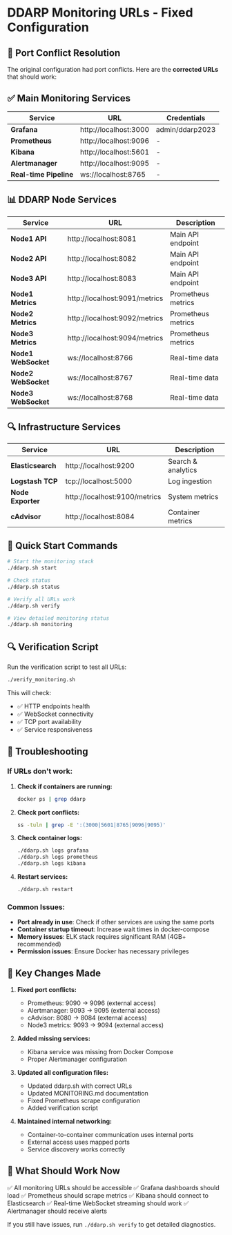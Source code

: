 # DDARP Monitoring URLs - Fixed Configuration

## 🔧 Port Conflict Resolution

The original configuration had port conflicts. Here are the **corrected URLs** that should work:

## ✅ Main Monitoring Services

| Service | URL | Credentials |
|---------|-----|-------------|
| **Grafana** | http://localhost:3000 | admin/ddarp2023 |
| **Prometheus** | http://localhost:9096 | - |
| **Kibana** | http://localhost:5601 | - |
| **Alertmanager** | http://localhost:9095 | - |
| **Real-time Pipeline** | ws://localhost:8765 | - |

## 📊 DDARP Node Services

| Service | URL | Description |
|---------|-----|-------------|
| **Node1 API** | http://localhost:8081 | Main API endpoint |
| **Node2 API** | http://localhost:8082 | Main API endpoint |
| **Node3 API** | http://localhost:8083 | Main API endpoint |
| **Node1 Metrics** | http://localhost:9091/metrics | Prometheus metrics |
| **Node2 Metrics** | http://localhost:9092/metrics | Prometheus metrics |
| **Node3 Metrics** | http://localhost:9094/metrics | Prometheus metrics |
| **Node1 WebSocket** | ws://localhost:8766 | Real-time data |
| **Node2 WebSocket** | ws://localhost:8767 | Real-time data |
| **Node3 WebSocket** | ws://localhost:8768 | Real-time data |

## 🔍 Infrastructure Services

| Service | URL | Description |
|---------|-----|-------------|
| **Elasticsearch** | http://localhost:9200 | Search & analytics |
| **Logstash TCP** | tcp://localhost:5000 | Log ingestion |
| **Node Exporter** | http://localhost:9100/metrics | System metrics |
| **cAdvisor** | http://localhost:8084 | Container metrics |

## 🚀 Quick Start Commands

```bash
# Start the monitoring stack
./ddarp.sh start

# Check status
./ddarp.sh status

# Verify all URLs work
./ddarp.sh verify

# View detailed monitoring status
./ddarp.sh monitoring
```

## 🔍 Verification Script

Run the verification script to test all URLs:

```bash
./verify_monitoring.sh
```

This will check:
- ✅ HTTP endpoints health
- ✅ WebSocket connectivity
- ✅ TCP port availability
- ✅ Service responsiveness

## 🐛 Troubleshooting

### If URLs don't work:

1. **Check if containers are running:**
   ```bash
   docker ps | grep ddarp
   ```

2. **Check port conflicts:**
   ```bash
   ss -tuln | grep -E ':(3000|5601|8765|9096|9095)'
   ```

3. **Check container logs:**
   ```bash
   ./ddarp.sh logs grafana
   ./ddarp.sh logs prometheus
   ./ddarp.sh logs kibana
   ```

4. **Restart services:**
   ```bash
   ./ddarp.sh restart
   ```

### Common Issues:

- **Port already in use**: Check if other services are using the same ports
- **Container startup timeout**: Increase wait times in docker-compose
- **Memory issues**: ELK stack requires significant RAM (4GB+ recommended)
- **Permission issues**: Ensure Docker has necessary privileges

## 📝 Key Changes Made

1. **Fixed port conflicts:**
   - Prometheus: 9090 → 9096 (external access)
   - Alertmanager: 9093 → 9095 (external access)
   - cAdvisor: 8080 → 8084 (external access)
   - Node3 metrics: 9093 → 9094 (external access)

2. **Added missing services:**
   - Kibana service was missing from Docker Compose
   - Proper Alertmanager configuration

3. **Updated all configuration files:**
   - Updated ddarp.sh with correct URLs
   - Updated MONITORING.md documentation
   - Fixed Prometheus scrape configuration
   - Added verification script

4. **Maintained internal networking:**
   - Container-to-container communication uses internal ports
   - External access uses mapped ports
   - Service discovery works correctly

## 🎯 What Should Work Now

✅ All monitoring URLs should be accessible
✅ Grafana dashboards should load
✅ Prometheus should scrape metrics
✅ Kibana should connect to Elasticsearch
✅ Real-time WebSocket streaming should work
✅ Alertmanager should receive alerts

If you still have issues, run `./ddarp.sh verify` to get detailed diagnostics.